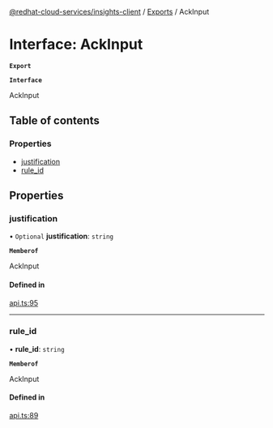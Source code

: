 [@redhat-cloud-services/insights-client](../README.md) / [Exports](../modules.md) / AckInput

# Interface: AckInput

**`Export`**

**`Interface`**

AckInput

## Table of contents

### Properties

- [justification](AckInput.md#justification)
- [rule\_id](AckInput.md#rule_id)

## Properties

### justification

• `Optional` **justification**: `string`

**`Memberof`**

AckInput

#### Defined in

[api.ts:95](https://github.com/mkholjuraev/javascript-clients/blob/master/packages/insights/api.ts#L95)

___

### rule\_id

• **rule\_id**: `string`

**`Memberof`**

AckInput

#### Defined in

[api.ts:89](https://github.com/mkholjuraev/javascript-clients/blob/master/packages/insights/api.ts#L89)

